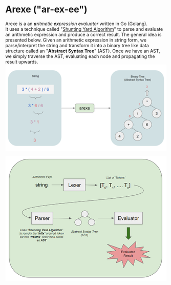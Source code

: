 # Arexe ("ar-ex-ee")
Arexe is a an ***a**ritmetic **ex**pression **e**valuator* written in Go (Golang).  
It uses a technique called "[Shunting Yard Algorithm](https://en.wikipedia.org/wiki/Shunting-yard_algorithm)" to parse and evaluate an arithmetic expression and produce a correct result. The general idea is presented below. Given an arithmetic expression in string form, we parse/interpret the string and transform it into a binary tree like data structure called an "**Abstract Syntax Tree**" (AST). Once we have an AST, we simply traverse the AST, evaluating each node and propagating the result upwards.
![string to ast](https://github.com/vikyboy/arexe/blob/main/images/arexe-1.png)

![general flow](https://github.com/vikyboy/arexe/blob/main/images/arexe-2.png)
